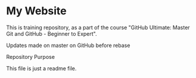 # My Website

This is training repository, as a part of the course "GitHub Ultimate: Master Git and GitHub - Beginner to Expert".

Updates made on master on GitHub before rebase

Repository Purpose 

This file is just a readme file.
